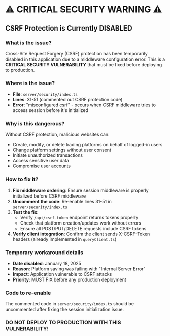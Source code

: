 # ⚠️ CRITICAL SECURITY WARNING ⚠️

## CSRF Protection is Currently DISABLED

### What is the issue?
Cross-Site Request Forgery (CSRF) protection has been temporarily disabled in this application due to a middleware configuration error. This is a **CRITICAL SECURITY VULNERABILITY** that must be fixed before deploying to production.

### Where is the issue?
- **File**: `server/security/index.ts`
- **Lines**: 31-51 (commented out CSRF protection code)
- **Error**: "misconfigured csrf" - occurs when CSRF middleware tries to access session before it's initialized

### Why is this dangerous?
Without CSRF protection, malicious websites can:
- Create, modify, or delete trading platforms on behalf of logged-in users
- Change platform settings without user consent
- Initiate unauthorized transactions
- Access sensitive user data
- Compromise user accounts

### How to fix it?
1. **Fix middleware ordering**: Ensure session middleware is properly initialized before CSRF middleware
2. **Uncomment the code**: Re-enable lines 31-51 in `server/security/index.ts`
3. **Test the fix**: 
   - Verify `/api/csrf-token` endpoint returns tokens properly
   - Check that platform creation/updates work without errors
   - Ensure all POST/PUT/DELETE requests include CSRF tokens
4. **Verify client integration**: Confirm the client sends X-CSRF-Token headers (already implemented in `queryClient.ts`)

### Temporary workaround details
- **Date disabled**: January 18, 2025
- **Reason**: Platform saving was failing with "Internal Server Error"
- **Impact**: Application vulnerable to CSRF attacks
- **Priority**: MUST FIX before any production deployment

### Code to re-enable
The commented code in `server/security/index.ts` should be uncommented after fixing the session initialization issue.

### DO NOT DEPLOY TO PRODUCTION WITH THIS VULNERABILITY!
